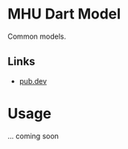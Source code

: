 # MHU Dart Model

Common models.

## Links

* [pub.dev](https://pub.dev/packages/mhu_dart_model)

# Usage

... coming soon